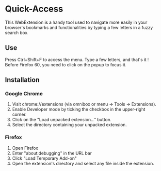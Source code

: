 # Quick-Access

This WebExtension is a handy tool used to navigate more easily in your browser's bookmarks and functionalities by typing a few letters in a fuzzy search box.

## Use
Press Ctrl+Shift+F to access the menu. Type a few letters, and that's it !
Before Firefox 60, you need to click on the popup to focus it.

## Installation
### Google Chrome
1.	Visit chrome://extensions (via omnibox or menu -> Tools -> Extensions).
2.	Enable Developer mode by ticking the checkbox in the upper-right corner.
3.	Click on the "Load unpacked extension..." button.
4.	Select the directory containing your unpacked extension.

### Firefox
1.	Open Firefox
2.	Enter "about:debugging" in the URL bar
3.	Click "Load Temporary Add-on"
4.	Open the extension's directory and select any file inside the extension.

